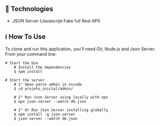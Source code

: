 ## 🚀 Technologies
- JSON Server (Javascript Fake full Rest API)

## ℹ️ How To Use
To clone and run this application, you'll need Git, Node.js and Json Server.
From your command line:
```
# Start the Use
    # Install the dependencies
    $ npm install

# Start the server
    # 1° Open paste admin in vscode
    $ cd projeto_inicial/admin/

    # 2° Run Json Server using locally with npx
    $ npx json-server --watch db.json

    # 2° Or Run Json Server installing globally
    $ npm install -g json-server
    $ json-server --watch db.json

```